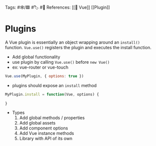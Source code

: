 Tags:  #🕸️/🟦 #🏷️ #📜️ 
References: [[💚 Vue]] [[Plugin]]

# Plugins

A Vue plugin is essentially an object wrapping around an `install()` function. `Vue.use()` registers the plugin and executes the install function.

-   Add global functionality
-   use plugin by calling `Vue.use()` before `new Vue()`
-   ex: vue-router or vue-touch
	
```jsx
Vue.use(MyPlugin, { options: true })
```

-   plugins should expose an `install` method
	
```jsx
MyPlugin.install = function(Vue, options) {
	
}
```

-   Types
    1.  Add global methods / properties
    2.  Add global assets
    3.  Add component options
    4.  Add Vue instance methods
    5.  Library with API of its own